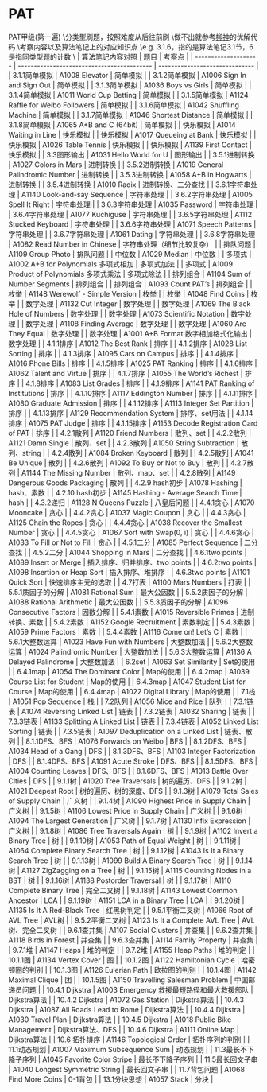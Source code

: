 # PAT
 PAT甲级(第一遍)
\\分类型刷题，按照难度从后往前刷
\\做不出就参考[柳神](https://www.liuchuo.net)的优解代码
\\考察内容以及算法笔记上的对应知识点
\\e.g. 3.1.6，指的是算法笔记3.1节，6是指同类型题的计数
\\
| 算法笔记内容对照     | 题目                                       | 考察点                         |
| -------------------- | ------------------------------------------ | ------------------------------ |
| 3.1.1简单模拟        | A1008 Elevator                             | 简单模拟                       |
| 3.1.2简单模拟        | A1006 Sign In and Sign Out                 | 简单模拟                       |
| 3.1.3简单模拟        | A1036 Boys vs Girls                        | 简单模拟                       |
| 3.1.4简单模拟        | A1011 World Cup Betting                    | 简单模拟                       |
| 3.1.5简单模拟        | A1124 Raffle for Weibo Followers           | 简单模拟                       |
| 3.1.6简单模拟        | A1042 Shuffling Machine                    | 简单模拟                       |
| 3.1.7简单模拟        | A1046 Shortest Distance                    | 简单模拟                       |
| 3.1.8简单模拟        | A1065 A+B and C (64bit)                    | 简单模拟                       |
| 快乐模拟             | A1014 Waiting in Line                      | 快乐模拟                       |
| 快乐模拟             | A1017 Queueing at Bank                     | 快乐模拟                       |
| 快乐模拟             | A1026 Table Tennis                         | 快乐模拟                       |
| 快乐模拟             | A1139 First Contact                        | 快乐模拟                       |
| 3.3图形输出          | A1031 Hello World for U                    | 图形输出                       |
| 3.5.1进制转换        | A1027 Colors in Mars                       | 进制转换                       |
| 3.5.2进制转换        | A1019 General Palindromic Number           | 进制转换                       |
| 3.5.3进制转换        | A1058 A+B in Hogwarts                      | 进制转换                       |
| 3.5.4进制转换        | A1010 Radix                                | 进制转换、二分查找             |
| 3.6.1字符串处理      | A1140 Look-and-say Sequence                | 字符串处理                     |
| 3.6.2字符串处理      | A1005 Spell It Right                       | 字符串处理                     |
| 3.6.3字符串处理      | A1035 Password                             | 字符串处理                     |
| 3.6.4字符串处理      | A1077 Kuchiguse                            | 字符串处理                     |
| 3.6.5字符串处理      | A1112 Stucked Keyboard                     | 字符串处理                     |
| 3.6.6字符串处理      | A1071 Speech Patterns                      | 字符串处理                     |
| 3.6.7字符串处理      | A1061 Dating                               | 字符串处理                     |
| 3.6.8字符串处理      | A1082 Read Number in Chinese               | 字符串处理（细节比较复杂）     |
| 排队问题             | A1109 Group Photo                          | 排队问题                       |
| 中位数               | A1029 Median                               | 中位数                         |
| 多项式               | A1002 A+B for Polynomials 多项式相加       | 多项式加法                     |
| 多项式               | A1009 Product of Polynomials 多项式乘法    | 多项式除法                     |
| 排列组合             | A1104 Sum of Number Segments               | 排列组合                       |
| 排列组合             | A1093 Count PAT’s                          | 排列组合                       |
| 枚举                 | A1148 Werewolf - Simple Version            | 枚举                           |
| 枚举                 | A1048 Find Coins                           | 枚举                           |
| 数字处理             | A1132 Cut Integer                          | 数字处理                       |
| 数字处理             | A1069 The Black Hole of Numbers            | 数字处理                       |
| 数字处理             | A1073 Scientific Notation                  | 数字处理                       |
| 数字处理             | A1108 Finding Average                      | 数字处理                       |
| 数字处理             | A1060 Are They Equal                       | 数字处理                       |
| 数字处理             | A1001 A+B Format 数字相加格式化输出        | 数字处理                       |
| 4.1.1排序            | A1012 The Best Rank                        | 排序                           |
| 4.1.2排序            | A1028 List Sorting                         | 排序                           |
| 4.1.3排序            | A1095 Cars on Campus                       | 排序                           |
| 4.1.4排序            | A1016 Phone Bills                          | 排序                           |
| 4.1.5排序            | A1025 PAT Ranking                          | 排序                           |
| 4.1.6排序            | A1062 Talent and Virtue                    | 排序                           |
| 4.1.7排序            | A1055 The World’s Richest                  | 排序                           |
| 4.1.8排序            | A1083 List Grades                          | 排序                           |
| 4.1.9排序            | A1141 PAT Ranking of Institutions          | 排序                           |
| 4.1.10排序           | A1117 Eddington Number                     | 排序                           |
| 4.1.11排序           | A1080 Graduate Admission                   | 排序                           |
| 4.1.12排序           | A1113 Integer Set Partition                | 排序                           |
| 4.1.13排序           | A1129 Recommendation System                | 排序、set用法                  |
| 4.1.14排序           | A1075 PAT Judge                            | 排序                           |
| 4.1.15排序           | A1153 Decode Registration Card of PAT      | 排序                           |
| 4.2.1散列            | A1120 Friend Numbers                       | 散列、set                      |
| 4.2.2散列            | A1121 Damn Single                          | 散列、set                      |
| 4.2.3散列            | A1050 String Subtraction                   | 散列、string                   |
| 4.2.4散列            | A1084 Broken Keyboard                      | 散列                           |
| 4.2.5散列            | A1041 Be Unique                            | 散列                           |
| 4.2.6散列            | A1092 To Buy or Not to Buy                 | 散列                           |
| 4.2.7散列            | A1144 The Missing Number                   | 散列、map、set                 |
| 4.2.8散列            | A1149 Dangerous Goods Packaging            | 散列                           |
| 4.2.9  hash初步      | A1078 Hashing                              | hash、素数                     |
| 4.2.10  hash初步     | A1145 Hashing - Average Search Time        | hash                           |
| 4.3.2递归            | A1128 N Queens Puzzle                      | 八皇后问题                     |
| 4.4.1贪心            | A1070 Mooncake                             | 贪心                           |
| 4.4.2贪心            | A1037 Magic Coupon                         | 贪心                           |
| 4.4.3贪心            | A1125 Chain the Ropes                      | 贪心                           |
| 4.4.4贪心            | A1038 Recover the Smallest Number          | 贪心                           |
| 4.4.5贪心            | A1067 Sort with Swap(0, i)                 | 贪心                           |
| 4.4.6贪心            | A1033 To Fill or Not to Fill               | 贪心                           |
| 4.5.1二分            | A1085 Perfect Sequence                     | 二分查找                       |
| 4.5.2二分            | A1044 Shopping in Mars                     | 二分查找                       |
| 4.6.1two  points     | A1089 Insert or Merge                      | 插入排序、归并排序、two points |
| 4.6.2two  points     | A1098 Insertion or Heap Sort               | 插入排序、堆排序               |
| 4.6.3two  points     | A1101 Quick Sort                           | 快速排序主元的选取             |
| 4.7打表              | A1100 Mars Numbers                         | 打表                           |
| 5.5.1质因子的分解    | A1081 Rational Sum                         | 最大公因数                     |
| 5.5.2质因子的分解    | A1088 Rational Arithmetic                  | 最大公因数                     |
| 5.5.3质因子的分解    | A1096 Consecutive Factors                  | 因数分解                       |
| 5.4.1素数            | A1015 Reversible Primes                    | 进制转换、素数                 |
| 5.4.2素数            | A1152 Google Recruitment                   | 素数判定                       |
| 5.4.3素数            | A1059 Prime Factors                        | 素数                           |
| 5.4.4素数            | A1116 Come on! Let’s C                     | 素数                           |
| 5.6.1大整数运算      | A1023 Have Fun with Numbers                | 大整数加法                     |
| 5.6.2大整数运算      | A1024 Palindromic Number                   | 大整数加法                     |
| 5.6.3大整数运算      | A1136 A Delayed Palindrome                 | 大整数加法                     |
| 6.2set               | A1063 Set Similarity                       | Set的使用                      |
| 6.4.1map             | A1054 The Dominant Color                   | Map的使用                      |
| 6.4.2map             | A1039 Course List for Student              | Map的使用                      |
| 6.4.3map             | A1047 Student List for Course              | Map的使用                      |
| 6.4.4map             | A1022 Digital Library                      | Map的使用                      |
| 7.1栈                | A1051 Pop Sequence                         | 栈                             |
| 7.2队列              | A1056 Mice and Rice                        | 队列                           |
| 7.3.1链表            | A1074 Reversing Linked List                | 链表                           |
| 7.3.2链表            | A1032 Sharing                              | 链表                           |
| 7.3.3链表            | A1133 Splitting A Linked List              | 链表                           |
| 7.3.4链表            | A1052 Linked List Sorting                  | 链表                           |
| 7.3.5链表            | A1097 Deduplication on a Linked List       | 链表、散列                     |
| 8.1.1DFS、BFS        | A1076 Forwards on Weibo                    | BFS                            |
| 8.1.2DFS、BFS        | A1034 Head of a Gang                       | DFS                            |
| 8.1.3DFS、BFS        | A1103 Integer Factorization                | DFS                            |
| 8.1.4DFS、BFS        | A1091 Acute Stroke                         | DFS、BFS                       |
| 8.1.5DFS、BFS        | A1004 Counting Leaves                      | DFS、BFS                       |
| 8.1.6DFS、BFS        | A1013 Battle Over Cities                   | DFS                            |
| 9.1.1树              | A1020 Tree Traversals                      | 树的遍历、DFS                  |
| 9.1.2树              | A1021 Deepest Root                         | 树的遍历、树的深度、DFS        |
| 9.1.3树              | A1079 Total Sales of Supply Chain          | 广义树                         |
| 9.1.4树              | A1090 Highest Price in Supply Chain        | 广义树                         |
| 9.1.5树              | A1106 Lowest Price in Supply Chain         | 广义树                         |
| 9.1.6树              | A1094 The Largest Generation               | 广义树                         |
| 9.1.7树              | A1130 Infix Expression                     | 广义树                         |
| 9.1.8树              | A1086 Tree Traversals Again                | 树                             |
| 9.1.9树              | A1102 Invert a Binary Tree                 | 树                             |
| 9.1.10树             | A1053 Path of Equal Weight                 | 树                             |
| 9.1.11树             | A1064 Complete Binary Search Tree          | 树                             |
| 9.1.12树             | A1043 Is It a Binary Search Tree           | 树                             |
| 9.1.13树             | A1099 Build A Binary Search Tree           | 树                             |
| 9.1.14树             | A1127 ZigZagging on a Tree                 | 树                             |
| 9.1.15树             | A1115 Counting Nodes in a BST              | 树                             |
| 9.1.16树             | A1138 Postorder Traversal                  | 树                             |
| 9.1.17树             | A1110 Complete Binary Tree                 | 完全二叉树                     |
| 9.1.18树             | A1143 Lowest Common Ancestor               | LCA                            |
| 9.1.19树             | A1151 LCA in a Binary Tree                 | LCA                            |
| 9.1.20树             | A1135 Is It A Red-Black Tree               | 红黑树判定                     |
| 9.5.1平衡二叉树      | A1066 Root of AVL Tree                     | AVL树                          |
| 9.5.2平衡二叉树      | A1123 Is It a Complete AVL Tree            | AVL树、完全二叉树              |
| 9.6.1查并集          | A1107 Social Clusters                      | 并查集                         |
| 9.6.2查并集          | A1118 Birds in Forest                      | 并查集                         |
| 9.6.3查并集          | A1114 Family Property                      | 并查集                         |
| 9.7.1堆              | A1147 Heaps                                | 堆的判定                       |
| 9.7.2堆              | A1155 Heap Paths                           | 堆的判定                       |
| 10.1.1图             | A1134 Vertex Cover                         | 图                             |
| 10.1.2图             | A1122 Hamiltonian Cycle                    | 哈密顿圈的判别                 |
| 10.1.3图             | A1126 Eulerian Path                        | 欧拉图的判别                   |
| 10.1.4图             | A1142 Maximal Clique                       | 团                             |
| 10.1.5图             | A1150 Travelling Salesman Problem          | 中国邮递员问题                 |
| 10.4.1  Dijkstra     | A1003 Emergency 救援最短路径和最大救援部队 | Dijkstra算法                   |
| 10.4.2  Dijkstra     | A1072 Gas Station                          | Dijkstra算法                   |
| 10.4.3  Dijkstra     | A1087 All Roads Lead to Rome               | Dijkstra算法                   |
| 10.4.4  Dijkstra     | A1030 Travel Plan                          | Dijkstra算法                   |
| 10.4.5  Dijkstra     | A1018 Public Bike Management               | Dijkstra算法、DFS              |
| 10.4.6  Dijkstra     | A1111 Online Map                           | Dijkstra算法                   |
| 10.6  拓扑排序       | A1146 Topological Order                    | 拓扑序列的判别                 |
| 11.1动态规划         | A1007 Maximum Subsequence Sum              | 动态规划                       |
| 11.3最长不下降子序列 | A1045 Favorite Color Stripe                | 最长不下降子序列               |
| 11.5最长回文子串     | A1040 Longest Symmetric String             | 最长回文子串                   |
| 11.7背包问题         | A1068 Find More Coins                      | 0-1背包                        |
| 13.1分块思想         | A1057 Stack                                | 分块                           |

